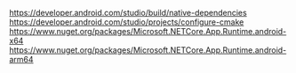https://developer.android.com/studio/build/native-dependencies
https://developer.android.com/studio/projects/configure-cmake
https://www.nuget.org/packages/Microsoft.NETCore.App.Runtime.android-x64
https://www.nuget.org/packages/Microsoft.NETCore.App.Runtime.android-arm64